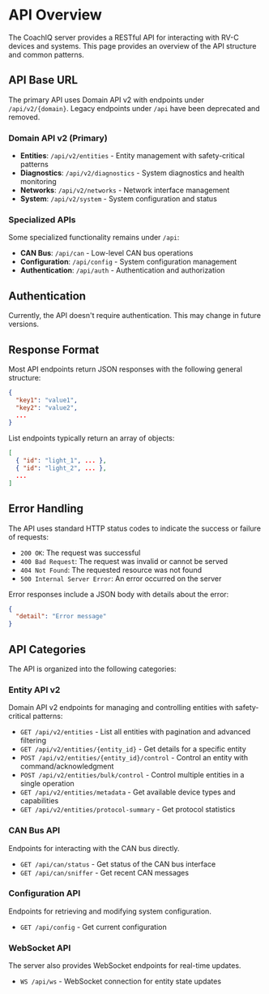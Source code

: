 # API Overview

The CoachIQ server provides a RESTful API for interacting with RV-C devices and systems. This page provides an overview of the API structure and common patterns.

## API Base URL

The primary API uses Domain API v2 with endpoints under `/api/v2/{domain}`. Legacy endpoints under `/api` have been deprecated and removed.

### Domain API v2 (Primary)

- **Entities**: `/api/v2/entities` - Entity management with safety-critical patterns
- **Diagnostics**: `/api/v2/diagnostics` - System diagnostics and health monitoring
- **Networks**: `/api/v2/networks` - Network interface management
- **System**: `/api/v2/system` - System configuration and status

### Specialized APIs

Some specialized functionality remains under `/api`:
- **CAN Bus**: `/api/can` - Low-level CAN bus operations
- **Configuration**: `/api/config` - System configuration management
- **Authentication**: `/api/auth` - Authentication and authorization

## Authentication

Currently, the API doesn't require authentication. This may change in future versions.

## Response Format

Most API endpoints return JSON responses with the following general structure:

```json
{
  "key1": "value1",
  "key2": "value2",
  ...
}
```

List endpoints typically return an array of objects:

```json
[
  { "id": "light_1", ... },
  { "id": "light_2", ... },
  ...
]
```

## Error Handling

The API uses standard HTTP status codes to indicate the success or failure of requests:

- `200 OK`: The request was successful
- `400 Bad Request`: The request was invalid or cannot be served
- `404 Not Found`: The requested resource was not found
- `500 Internal Server Error`: An error occurred on the server

Error responses include a JSON body with details about the error:

```json
{
  "detail": "Error message"
}
```

## API Categories

The API is organized into the following categories:

### Entity API v2

Domain API v2 endpoints for managing and controlling entities with safety-critical patterns:

- `GET /api/v2/entities` - List all entities with pagination and advanced filtering
- `GET /api/v2/entities/{entity_id}` - Get details for a specific entity
- `POST /api/v2/entities/{entity_id}/control` - Control an entity with command/acknowledgment
- `POST /api/v2/entities/bulk/control` - Control multiple entities in a single operation
- `GET /api/v2/entities/metadata` - Get available device types and capabilities
- `GET /api/v2/entities/protocol-summary` - Get protocol statistics

### CAN Bus API

Endpoints for interacting with the CAN bus directly.

- `GET /api/can/status` - Get status of the CAN bus interface
- `GET /api/can/sniffer` - Get recent CAN messages

### Configuration API

Endpoints for retrieving and modifying system configuration.

- `GET /api/config` - Get current configuration

### WebSocket API

The server also provides WebSocket endpoints for real-time updates.

- `WS /api/ws` - WebSocket connection for entity state updates
